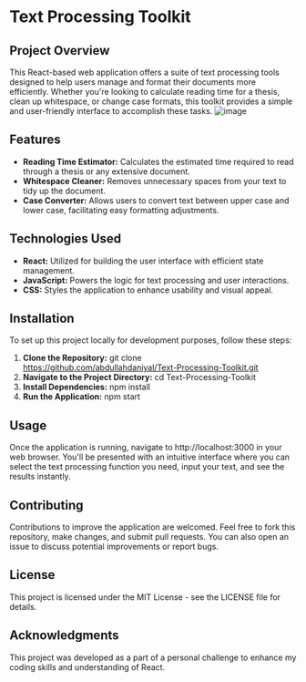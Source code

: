 # Text Processing Toolkit

## Project Overview
This React-based web application offers a suite of text processing tools designed to help users manage and format their documents more efficiently. Whether you're looking to calculate reading time for a thesis, clean up whitespace, or change case formats, this toolkit provides a simple and user-friendly interface to accomplish these tasks.
![image](https://github.com/abdullah-daniyal/EssayReader/assets/124662911/72b0c31b-d88b-4886-8341-f86516a11d0d)

## Features
- **Reading Time Estimator:** Calculates the estimated time required to read through a thesis or any extensive document.
- **Whitespace Cleaner:** Removes unnecessary spaces from your text to tidy up the document.
- **Case Converter:** Allows users to convert text between upper case and lower case, facilitating easy formatting adjustments.

## Technologies Used
- **React:** Utilized for building the user interface with efficient state management.
- **JavaScript:** Powers the logic for text processing and user interactions.
- **CSS:** Styles the application to enhance usability and visual appeal.

## Installation
To set up this project locally for development purposes, follow these steps:
1. **Clone the Repository:**
   git clone https://github.com/abdullahdaniyal/Text-Processing-Toolkit.git
2. **Navigate to the Project Directory:**
   cd Text-Processing-Toolkit
3. **Install Dependencies:**
   npm install
4. **Run the Application:**
   npm start
   
## Usage
Once the application is running, navigate to http://localhost:3000 in your web browser. You'll be presented with an intuitive interface where you can select the text processing function you need, input your text, and see the results instantly.

## Contributing
Contributions to improve the application are welcomed. Feel free to fork this repository, make changes, and submit pull requests. You can also open an issue to discuss potential improvements or report bugs.

## License
This project is licensed under the MIT License - see the LICENSE file for details.

## Acknowledgments
This project was developed as a part of a personal challenge to enhance my coding skills and understanding of React.
